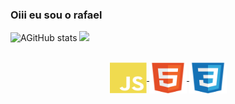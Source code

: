 
### Oiii eu sou o rafael


 ![AGitHub stats](https://github-readme-stats.vercel.app/api?username=rafael01100&show_icons=true&theme=tokyonight)
<img height="180em" src="https://github-readme-stats.vercel.app/api/top-langs/?username=rafael01100&layout=compact&langs_count=7&theme=tokyonight"/>
</div>
<div align="center">
  <a href="https://github.com/rafael01100">

  


<div style="display: inline_block"><br>
  <img align="center" alt="Rafa-Js" height="50" width="60" src="https://raw.githubusercontent.com/devicons/devicon/master/icons/javascript/javascript-plain.svg">
  <img align="center" alt="Rafa-HTML" height="50" width="60" src="https://raw.githubusercontent.com/devicons/devicon/master/icons/html5/html5-original.svg">
  <img align="center" alt="Rafa-CSS" height="50" width="60" src="https://raw.githubusercontent.com/devicons/devicon/master/icons/css3/css3-original.svg">
  </div>
